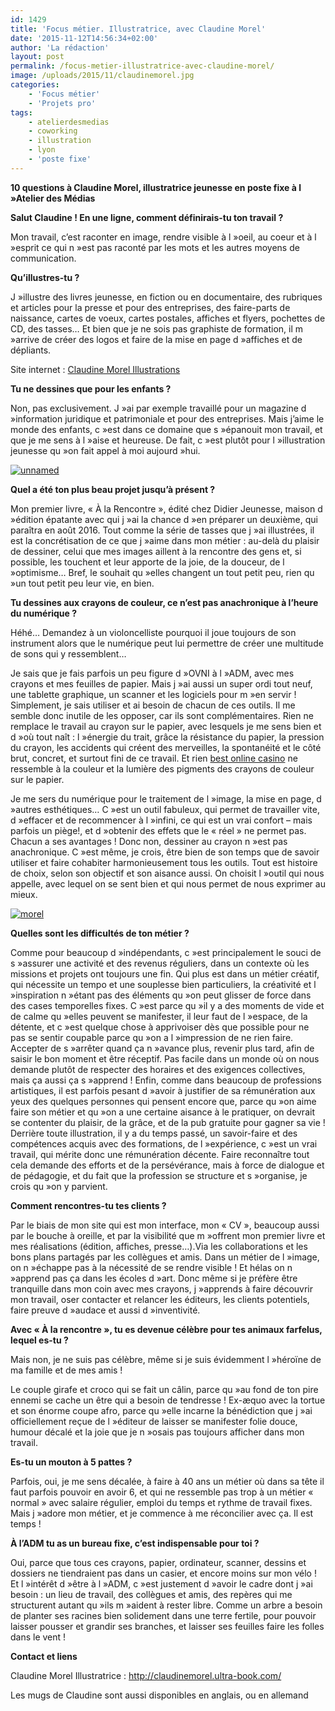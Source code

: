 ```yaml
---
id: 1429
title: 'Focus métier. Illustratrice, avec Claudine Morel'
date: '2015-11-12T14:56:34+02:00'
author: 'La rédaction'
layout: post
permalink: /focus-metier-illustratrice-avec-claudine-morel/
image: /uploads/2015/11/claudinemorel.jpg
categories:
    - 'Focus métier'
    - 'Projets pro'
tags:
    - atelierdesmedias
    - coworking
    - illustration
    - lyon
    - 'poste fixe'
---
```


**10 questions à Claudine Morel, illustratrice jeunesse en poste fixe à l »Atelier des Médias**

**Salut Claudine ! En une ligne, comment définirais-tu ton travail ?**

Mon travail, c’est raconter en image, rendre visible à l »oeil, au coeur et à l »esprit ce qui n »est pas raconté par les mots et les autres moyens de communication.

**Qu’illustres-tu ?**

J »illustre des livres jeunesse, en fiction ou en documentaire, des rubriques et articles pour la presse et pour des entreprises, des faire-parts de naissance, cartes de voeux, cartes postales, affiches et flyers, pochettes de CD, des tasses… Et bien que je ne sois pas graphiste de formation, il m »arrive de créer des logos et faire de la mise en page d »affiches et de dépliants.

Site internet : [Claudine Morel Illustrations](http://claudinemorel.ultra-book.com/)

**Tu ne dessines que pour les enfants ?**

Non, pas exclusivement. J »ai par exemple travaillé pour un magazine d »information juridique et patrimoniale et pour des entreprises. Mais j’aime le monde des enfants, c »est dans ce domaine que s »épanouit mon travail, et que je me sens à l »aise et heureuse. De fait, c »est plutôt pour l »illustration jeunesse qu »on fait appel à moi aujourd »hui.

[![unnamed](/uploads/2015/11/unnamed-300x204.png)](/uploads/2015/11/unnamed.png)

**Quel a été ton plus beau projet jusqu’à présent ?**

Mon premier livre, « À la Rencontre », édité chez Didier Jeunesse, maison d »édition épatante avec qui j »ai la chance d »en préparer un deuxième, qui paraîtra en août 2016. Tout comme la série de tasses que j »ai illustrées, il est la concrétisation de ce que j »aime dans mon métier : au-delà du plaisir de dessiner, celui que mes images aillent à la rencontre des gens et, si possible, les touchent et leur apporte de la joie, de la douceur, de l »optimisme… Bref, le souhait qu »elles changent un tout petit peu, rien qu »un tout petit peu leur vie, en bien.

**Tu dessines aux crayons de couleur, ce n’est pas anachronique à l’heure du numérique ?**

Héhé… Demandez à un violoncelliste pourquoi il joue toujours de son instrument alors que le numérique peut lui permettre de créer une multitude de sons qui y ressemblent…

Je sais que je fais parfois un peu figure d »OVNI à l »ADM, avec mes crayons et mes feuilles de papier. Mais j »ai aussi un super ordi tout neuf, une tablette graphique, un scanner et les logiciels pour m »en servir ! Simplement, je sais utiliser et ai besoin de chacun de ces outils. Il me semble donc inutile de les opposer, car ils sont complémentaires. Rien ne remplace le travail au crayon sur le papier, avec lesquels je me sens bien et d »où tout naît : l »énergie du trait, grâce la résistance du papier, la pression du crayon, les accidents qui créent des merveilles, la spontanéité et le côté brut, concret, et surtout fini de ce travail. Et rien [best online casino](http://www.nbso.ca/) ne ressemble à la couleur et la lumière des pigments des crayons de couleur sur le papier.

Je me sers du numérique pour le traitement de l »image, la mise en page, d »autres esthétiques… C »est un outil fabuleux, qui permet de travailler vite, d »effacer et de recommencer à l »infini, ce qui est un vrai confort – mais parfois un piège!, et d »obtenir des effets que le « réel » ne permet pas. Chacun a ses avantages ! Donc non, dessiner au crayon n »est pas anachronique. C »est même, je crois, être bien de son temps que de savoir utiliser et faire cohabiter harmonieusement tous les outils. Tout est histoire de choix, selon son objectif et son aisance aussi. On choisit l »outil qui nous appelle, avec lequel on se sent bien et qui nous permet de nous exprimer au mieux.

[![morel](/uploads/2015/11/morel-300x204.png)](/uploads/2015/11/morel.png)

**Quelles sont les difficultés de ton métier ?**

Comme pour beaucoup d »indépendants, c »est principalement le souci de s »assurer une activité et des revenus réguliers, dans un contexte où les missions et projets ont toujours une fin. Qui plus est dans un métier créatif, qui nécessite un tempo et une souplesse bien particuliers, la créativité et l »inspiration n »étant pas des éléments qu »on peut glisser de force dans des cases temporelles fixes. C »est parce qu »il y a des moments de vide et de calme qu »elles peuvent se manifester, il leur faut de l »espace, de la détente, et c »est quelque chose à apprivoiser dès que possible pour ne pas se sentir coupable parce qu »on a l »impression de ne rien faire. Accepter de s »arrêter quand ça n »avance plus, revenir plus tard, afin de saisir le bon moment et être réceptif. Pas facile dans un monde où on nous demande plutôt de respecter des horaires et des exigences collectives, mais ça aussi ça s »apprend ! Enfin, comme dans beaucoup de professions artistiques, il est parfois pesant d »avoir à justifier de sa rémunération aux yeux des quelques personnes qui pensent encore que, parce qu »on aime faire son métier et qu »on a une certaine aisance à le pratiquer, on devrait se contenter du plaisir, de la grâce, et de la pub gratuite pour gagner sa vie ! Derrière toute illustration, il y a du temps passé, un savoir-faire et des compétences acquis avec des formations, de l »expérience, c »est un vrai travail, qui mérite donc une rémunération décente. Faire reconnaître tout cela demande des efforts et de la persévérance, mais à force de dialogue et de pédagogie, et du fait que la profession se structure et s »organise, je crois qu »on y parvient.

**Comment rencontres-tu tes clients ?**

Par le biais de mon site qui est mon interface, mon « CV », beaucoup aussi par le bouche à oreille, et par la visibilité que m »offrent mon premier livre et mes réalisations (édition, affiches, presse…).Via les collaborations et les bons plans partagés par les collègues et amis. Dans un métier de l »image, on n »échappe pas à la nécessité de se rendre visible ! Et hélas on n »apprend pas ça dans les écoles d »art. Donc même si je préfère être tranquille dans mon coin avec mes crayons, j »apprends à faire découvrir mon travail, oser contacter et relancer les éditeurs, les clients potentiels, faire preuve d »audace et aussi d »inventivité.

**Avec « À la rencontre », tu es devenue célèbre pour tes animaux farfelus, lequel es-tu ?**

Mais non, je ne suis pas célèbre, même si je suis évidemment l »héroïne de ma famille et de mes amis !

Le couple girafe et croco qui se fait un câlin, parce qu »au fond de ton pire ennemi se cache un être qui a besoin de tendresse ! Ex-æquo avec la tortue et son énorme coupe afro, parce qu »elle incarne la bénédiction que j »ai officiellement reçue de l »éditeur de laisser se manifester folie douce, humour décalé et la joie que je n »osais pas toujours afficher dans mon travail.

**Es-tu un mouton à 5 pattes ?**

Parfois, oui, je me sens décalée, à faire à 40 ans un métier où dans sa tête il faut parfois pouvoir en avoir 6, et qui ne ressemble pas trop à un métier « normal » avec salaire régulier, emploi du temps et rythme de travail fixes. Mais j »adore mon métier, et je commence à me réconcilier avec ça. Il est temps !

**À l’ADM tu as un bureau fixe, c’est indispensable pour toi ?**

Oui, parce que tous ces crayons, papier, ordinateur, scanner, dessins et dossiers ne tiendraient pas dans un casier, et encore moins sur mon vélo ! Et l »intérêt d »être à l »ADM, c »est justement d »avoir le cadre dont j »ai besoin : un lieu de travail, des collègues et amis, des repères qui me structurent autant qu »ils m »aident à rester libre. Comme un arbre a besoin de planter ses racines bien solidement dans une terre fertile, pour pouvoir laisser pousser et grandir ses branches, et laisser ses feuilles faire les folles dans le vent !

**Contact et liens**

Claudine Morel Illustratrice : <http://claudinemorel.ultra-book.com/>

Les mugs de Claudine sont aussi disponibles en anglais, ou en allemand